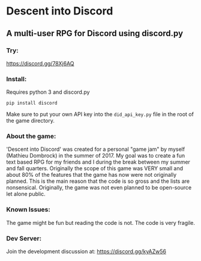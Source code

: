 # Descent into Discord
## A multi-user RPG for Discord using discord.py
 
### Try:
https://discord.gg/78Xj6AQ
### Install:
Requires python 3 and discord.py
```
pip install discord
```
Make sure to put your own API key into the ```did_api_key.py``` file in the root of the game directory.
 
### About the game:
'Descent into Discord' was created for a personal "game jam" by myself (Mathieu Dombrock) in the summer of 2017. My goal was to create a fun text based RPG for my friends and I during the break between my summer and fall quarters. Originally the scope of this game was VERY small and about 80% of the features that the game has now were not originally planned. This is the main reason that the code is so gross and the lists are nonsensical. Originally, the game was not even planned to be open-source let alone public. 
 
### Known Issues:
The game might be fun but reading the code is not. The code is very fragile.
 
### Dev Server:
Join the development discussion at: https://discord.gg/kyAZw56
